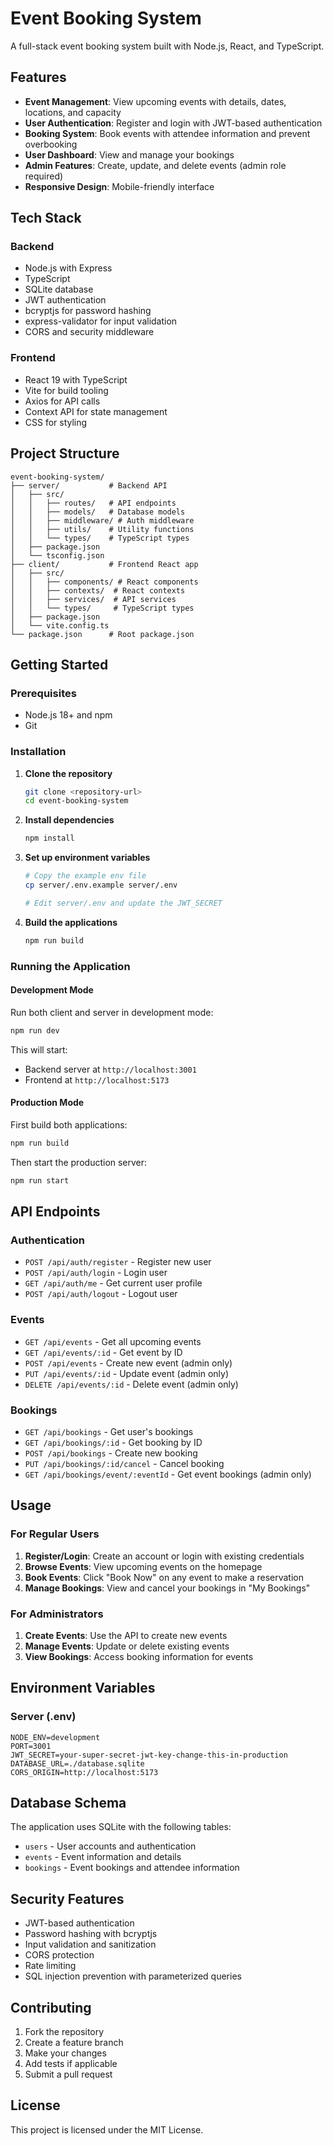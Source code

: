 # Event Booking System

A full-stack event booking system built with Node.js, React, and TypeScript.

## Features

- **Event Management**: View upcoming events with details, dates, locations, and capacity
- **User Authentication**: Register and login with JWT-based authentication
- **Booking System**: Book events with attendee information and prevent overbooking
- **User Dashboard**: View and manage your bookings
- **Admin Features**: Create, update, and delete events (admin role required)
- **Responsive Design**: Mobile-friendly interface

## Tech Stack

### Backend
- Node.js with Express
- TypeScript
- SQLite database
- JWT authentication
- bcryptjs for password hashing
- express-validator for input validation
- CORS and security middleware

### Frontend
- React 19 with TypeScript
- Vite for build tooling
- Axios for API calls
- Context API for state management
- CSS for styling

## Project Structure

```
event-booking-system/
├── server/           # Backend API
│   ├── src/
│   │   ├── routes/   # API endpoints
│   │   ├── models/   # Database models
│   │   ├── middleware/ # Auth middleware
│   │   ├── utils/    # Utility functions
│   │   └── types/    # TypeScript types
│   ├── package.json
│   └── tsconfig.json
├── client/           # Frontend React app
│   ├── src/
│   │   ├── components/ # React components
│   │   ├── contexts/  # React contexts
│   │   ├── services/  # API services
│   │   └── types/     # TypeScript types
│   ├── package.json
│   └── vite.config.ts
└── package.json      # Root package.json
```

## Getting Started

### Prerequisites
- Node.js 18+ and npm
- Git

### Installation

1. **Clone the repository**
   ```bash
   git clone <repository-url>
   cd event-booking-system
   ```

2. **Install dependencies**
   ```bash
   npm install
   ```

3. **Set up environment variables**
   ```bash
   # Copy the example env file
   cp server/.env.example server/.env
   
   # Edit server/.env and update the JWT_SECRET
   ```

4. **Build the applications**
   ```bash
   npm run build
   ```

### Running the Application

#### Development Mode
Run both client and server in development mode:
```bash
npm run dev
```

This will start:
- Backend server at `http://localhost:3001`
- Frontend at `http://localhost:5173`

#### Production Mode
First build both applications:
```bash
npm run build
```

Then start the production server:
```bash
npm run start
```

## API Endpoints

### Authentication
- `POST /api/auth/register` - Register new user
- `POST /api/auth/login` - Login user
- `GET /api/auth/me` - Get current user profile
- `POST /api/auth/logout` - Logout user

### Events
- `GET /api/events` - Get all upcoming events
- `GET /api/events/:id` - Get event by ID
- `POST /api/events` - Create new event (admin only)
- `PUT /api/events/:id` - Update event (admin only)
- `DELETE /api/events/:id` - Delete event (admin only)

### Bookings
- `GET /api/bookings` - Get user's bookings
- `GET /api/bookings/:id` - Get booking by ID
- `POST /api/bookings` - Create new booking
- `PUT /api/bookings/:id/cancel` - Cancel booking
- `GET /api/bookings/event/:eventId` - Get event bookings (admin only)

## Usage

### For Regular Users
1. **Register/Login**: Create an account or login with existing credentials
2. **Browse Events**: View upcoming events on the homepage
3. **Book Events**: Click "Book Now" on any event to make a reservation
4. **Manage Bookings**: View and cancel your bookings in "My Bookings"

### For Administrators
1. **Create Events**: Use the API to create new events
2. **Manage Events**: Update or delete existing events
3. **View Bookings**: Access booking information for events

## Environment Variables

### Server (.env)
```
NODE_ENV=development
PORT=3001
JWT_SECRET=your-super-secret-jwt-key-change-this-in-production
DATABASE_URL=./database.sqlite
CORS_ORIGIN=http://localhost:5173
```

## Database Schema

The application uses SQLite with the following tables:
- `users` - User accounts and authentication
- `events` - Event information and details
- `bookings` - Event bookings and attendee information

## Security Features

- JWT-based authentication
- Password hashing with bcryptjs
- Input validation and sanitization
- CORS protection
- Rate limiting
- SQL injection prevention with parameterized queries

## Contributing

1. Fork the repository
2. Create a feature branch
3. Make your changes
4. Add tests if applicable
5. Submit a pull request

## License

This project is licensed under the MIT License.